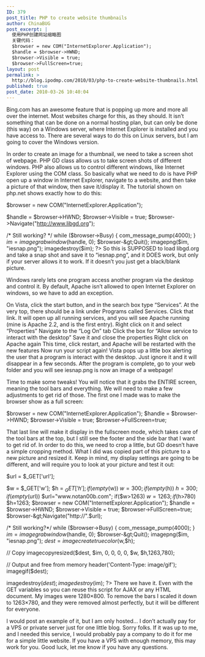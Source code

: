 ```yaml
---
ID: 379
post_title: PHP to create website thumbnails
author: ChinaBUG
post_excerpt: |
  使用PHP创建网站缩略图
  关键代码：
  $browser = new COM("InternetExplorer.Application");
  $handle = $browser->HWND;
  $browser->Visible = true;
  $browser->FullScreen=true;
layout: post
permalink: >
  http://blog.ipodmp.com/2010/03/php-to-create-website-thumbnails.html
published: true
post_date: 2010-03-26 10:40:04
---
```

Bing.com has an awesome feature that is popping up more and more all over the internet. Most websites charge for this, as they should. It isn’t something that can be done on a normal hosting plan, but can only be done (this way) on a Windows server, where Internet Explorer is installed and you have access to. There are several ways to do this on Linux servers, but I am going to cover the Windows version.

In order to create an image for a thumbnail, we need to take a screen shot of webpage. PHP GD class allows us to take screen shots of different windows. PHP also allows us to control different windows, like Internet Explorer using the COM class. So basically what we need to do is have PHP open up a window in Internet Explorer, navigate to a website, and then take a picture of that window, then save it/display it. The tutorial shown on php.net shows exactly how to do this:

<!--p<br-->$browser = new COM("InternetExplorer.Application");
$handle = $browser-&gt;HWND;
$browser-&gt;Visible = true;
$browser-&gt;Navigate("http://www.libgd.org");

/* Still working? */
while ($browser-&gt;Busy) {
com_message_pump(4000);
}
$im = imagegrabwindow($handle, 0);
$browser-&gt;Quit();
imagepng($im, "iesnap.png");
imagedestroy($im);
?&gt;
So this is SUPPOSED to load libgd.org and take a snap shot and save it to “iesnap.png”, and it DOES work, but only if your server allows it to work. If it doesn’t you just get a black/blank picture.

Windows rarely lets one program access another program via the desktop and control it. By default, Apache isn’t allowed to open Internet Explorer on windows, so we have to add an exception.

On Vista, click the start button, and in the search box type “Services”.
At the very top, there should be a link under Programs called Services. Click that link.
It will open up all running services, and you will see Apache running (mine is Apache 2.2, and is the first entry).
Right click on it and select “Properties”
Navigate to the “Log On” tab
Click the box for “Allow service to interact with the desktop”
Save it and close the properties
Right click on Apache again
This time, click restart, and Apache will be restarted with the new features
Now run your script again! Vista pops up a little box alerting the user that a program is interact with the desktop. Just ignore it and it will disappear in a few seconds. After the program is complete, go to your web folder and you will see iesnap.png is now an image of a webpage!

Time to make some tweaks! You will notice that it grabs the ENTIRE screen, meaning the tool bars and everything. We will need to make a few adjustments to get rid of those. The first one I made was to make the browser show as a full screen:

$browser = new COM("InternetExplorer.Application");
$handle = $browser-&gt;HWND;
$browser-&gt;Visible = true;
$browser-&gt;FullScreen=true;

That last line will make it display in the fullscreen mode, which takes care of the tool bars at the top, but I still see the footer and the side bar that I want to get rid of. In order to do this, we need to crop a little, but GD doesn’t have a simple cropping method. What I did was copied part of this picture to a new picture and resized it. Keep in mind, my display settings are going to be different, and will require you to look at your picture and test it out:

<!--p<br-->$url = $_GET['url'];
$w = $_GET['w'];
$h = $_GET['h'];
if(empty($w))
$w=300;
if(empty($h))
$h=300;
if(empty($url))
$url="www.notan00b.com";
if($w&gt;1263)
$w=1263;
if($h&gt;780)
$h=1263;
$browser = new COM("InternetExplorer.Application");
$handle = $browser-&gt;HWND;
$browser-&gt;Visible = true;
$browser-&gt;FullScreen=true;
$browser-&gt;Navigate("http://".$url);

/* Still working?*/
while ($browser-&gt;Busy) {
com_message_pump(4000);
}
$im = imagegrabwindow($handle, 0);
$browser-&gt;Quit();
imagepng($im, "iesnap.png");
$dest = imagecreatetruecolor($w,$h);

// Copy
imagecopyresized($dest, $im, 0, 0, 0, 0, $w, $h,1263,780);

// Output and free from memory
header('Content-Type: image/gif');
imagegif($dest);

imagedestroy($dest);
imagedestroy($im);
?&gt;
There we have it. Even with the GET variables so you can reuse this script for AJAX or any HTML document. My images were 1280×800. To remove the bars I scaled it down to 1263×780, and they were removed almost perfectly, but it will be different for everyone.

I would post an example of it, but I am only hosted… I don’t actually pay for a VPS or private server just for one little blog. Sorry folks. If it was up to me, and I needed this service, I would probably pay a company to do it for me for a simple little website. If you have a VPS with enough memory, this may work for you. Good luck, let me know if you have any questions.